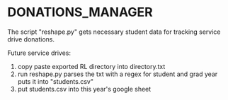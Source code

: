 # DONATIONS_MANAGER

The script "reshape.py" gets necessary student data for tracking service drive donations.

Future service drives:

1. copy paste exported RL directory into directory.txt
2. run reshape.py
   parses the txt with a regex for student and grad year
   puts it into "students.csv"
3. put students.csv into this year's google sheet
